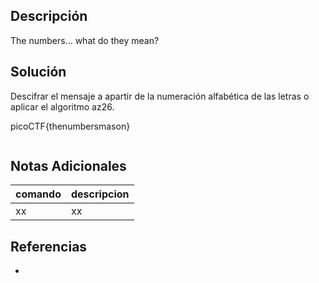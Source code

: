 ## Descripción
The numbers... what do they mean?

## Solución
Descifrar el mensaje a apartir de la numeración alfabética de las letras o aplicar el algoritmo az26.

picoCTF{thenumbersmason}

```bash
```

## Notas Adicionales
|comando|descripcion|
|---|---|
|xx|xx|

## Referencias
- []()
